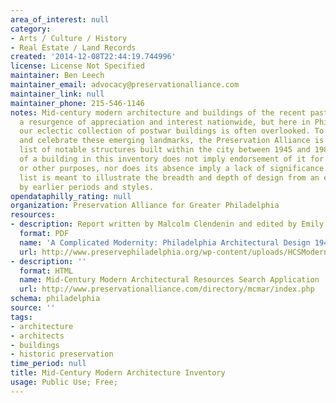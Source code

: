 ```yaml
---
area_of_interest: null
category:
- Arts / Culture / History
- Real Estate / Land Records
created: '2014-12-08T22:44:19.744996'
license: License Not Specified
maintainer: Ben Leech
maintainer_email: advocacy@preservationalliance.com
maintainer_link: null
maintainer_phone: 215-546-1146
notes: Mid-century modern architecture and buildings of the recent past are enjoying
  a resurgence of appreciation and interest nationwide, but here in Philadelphia,
  our eclectic collection of postwar buildings is often overlooked. To help identify
  and celebrate these emerging landmarks, the Preservation Alliance is compiling a
  list of notable structures built within the city between 1945 and 1980. The inclusion
  of a building in this inventory does not imply endorsement of it for designation
  or other purposes, nor does its absence imply a lack of significance. Rather, the
  list is meant to illustrate the breadth and depth of design from an era often overshadowed
  by earlier periods and styles.
opendataphilly_rating: null
organization: Preservation Alliance for Greater Philadelphia
resources:
- description: Report written by Malcolm Clendenin and edited by Emily T. Cooperman
  format: PDF
  name: 'A Complicated Modernity: Philadelphia Architectural Design 1945-1980'
  url: http://www.preservephiladelphia.org/wp-content/uploads/HCSModernism.pdf
- description: ''
  format: HTML
  name: Mid-Century Modern Architectural Resources Search Application
  url: http://www.preservationalliance.com/directory/mcmar/index.php
schema: philadelphia
source: ''
tags: 
- architecture
- architects
- buildings
- historic preservation
time_period: null
title: Mid-Century Modern Architecture Inventory
usage: Public Use; Free;
---
```

